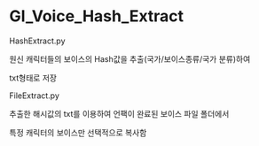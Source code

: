 # GI_Voice_Hash_Extract

HashExtract.py

원신 캐릭터들의 보이스의 Hash값을 추출(국가/보이스종류/국가 분류)하여

txt형태로 저장

FileExtract.py

추출한 해시값의 txt를 이용하여 언팩이 완료된 보이스 파일 폴더에서

특정 캐릭터의 보이스만 선택적으로 복사함
